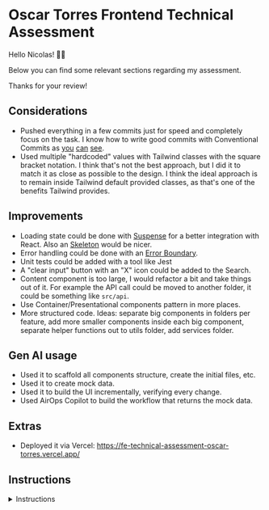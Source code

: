 # Oscar Torres Frontend Technical Assessment

Hello Nicolas! 👋🏼

Below you can find some relevant sections regarding my assessment.

Thanks for your review!

## Considerations

- Pushed everything in a few commits just for speed and completely focus on the task. I know how to write good commits with Conventional Commits as [you](https://github.com/oscartorres-10/connect-wallet-svelte/commits/main/) [can](https://github.com/oscartorres-10/obsidian-count-tasks/commits/main/) [see](https://github.com/oscartorres-10/spacex/commits/main/).
- Used multiple "hardcoded" values with Tailwind classes with the square bracket notation. I think that's not the best approach, but I did it to match it as close as possible to the design. I think the ideal approach is to remain inside Tailwind default provided classes, as that's one of the benefits Tailwind provides.

## Improvements

- Loading state could be done with [Suspense](https://react.dev/reference/react/Suspense#displaying-a-fallback-while-content-is-loading) for a better integration with React. Also an [Skeleton](https://ui.shadcn.com/docs/components/skeleton) would be nicer.
- Error handling could be done with an [Error Boundary](https://react.dev/reference/react/useTransition#displaying-an-error-to-users-with-error-boundary).
- Unit tests could be added with a tool like Jest
- A "clear input" button with an "X" icon could be added to the Search.
- Content component is too large, I would refactor a bit and take things out of it. For example the API call could be moved to another folder, it could be something like `src/api`.
- Use Container/Presentational components pattern in more places.
- More structured code. Ideas: separate big components in folders per feature, add more smaller components inside each big component, separate helper functions out to utils folder, add services folder.

## Gen AI usage

- Used it to scaffold all components structure, create the initial files, etc.
- Used it to create mock data.
- Used it to build the UI incrementally, verifying every change.
- Used AirOps Copilot to build the workflow that returns the mock data.

## Extras

- Deployed it via Vercel: <https://fe-technical-assessment-oscar-torres.vercel.app/>

## Instructions

<details>
  <summary>
    Instructions
  </summary>

## Frontend Technical Assessment 🚀

### Overview

We want to see your skills with React and TypeScript. You'll be given a Figma design to replicate in a Vite project using Tailwind CSS. Plus, you'll use an AirOps app to fetch and display data.

### What You'll Do
1. **Fork the Repo**: You'll get a barebones Vite + React + TypeScript + Tailwind project. Fork it and get started.
2. **Design Implementation**: Copy the Figma design into your project. Make it look as close as possible.
3. **Data Integration**: [Create an AirOps App](https://docs.airops.com/getting-started/readme/workflow-quick-start) that returns the necessary mock data for the design and [execute it](https://github.com/airopshq/airops-js) to display the mock data! 📊

![Example of Airops App for the Data Integration](https://github.com/airopshq/fe-technical-assessment/blob/main/public/airpos-app-run-once-example.png)

> Note: if you need to do any create, edit or delete, it doesn’t need to persist anywhere outside of the React state.

### Time Frame
Try to finish within 3 hours. ⏰

### What We Care About
- **Code Quality**: Clean, readable, and well-structured code. 💻
- **Design Accuracy**: Your app should look like the Figma design. 🎨
- **Functionality**: Your app should fetch and display data correctly. 🔄

### How to Submit
1. Fork our repo.
2. Make your changes.
3. Push to your forked repo.
4. Share the link to your repo with us. 📤
5. **Important**: Do **not** create a pull request to the original repository.

### Tools
- React ⚛️
- TypeScript 📝
- Tailwind CSS 🎨
- Vite ⚡

### Getting Started
1. **Fork the Repo**:
   ```bash
   git clone [your-forked-repo-link]
   cd [repository-directory]
2. Install Dependencies:
   ```bash
   Copy code
   npm install
   ```
3. Start the Dev Server:
   ```bash
   Copy code
   npm run dev
   ```
4. Design Link: [Figma Design](https://www.figma.com/design/Tar7tYkKqTuaFdGQFgGthy/Technical-Assessment?node-id=0-1&t=F0fzk15QtPDufiX4-1)
5. **Relevant AirOps Links**:
    - [Workflow quick start](https://docs.airops.com/getting-started/readme/workflow-quick-start)
    - [Client SDK](https://github.com/airopshq/airops-js)
    - [API](https://docs.airops.com/workflow-execution/api)

That's it! If you have any questions, just ask. Good luck! 🍀
</details>
